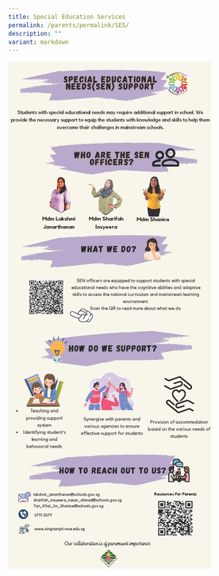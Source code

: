 ```yaml
---
title: Special Education Services
permalink: /parents/permalink/SES/
description: ""
variant: markdown
---
```

![](/images/Parents/SCSCN3.jpg)